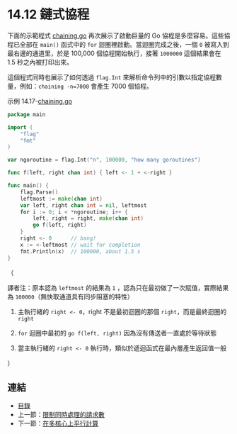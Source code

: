 # 14.12 鏈式協程

下面的示範程式 [chaining.go](examples/chapter_14/chaining.go) 再次展示了啟動巨量的 Go 協程是多麼容易。這些協程已全部在 `main()` 函式中的 `for` 迴圈裡啟動。當迴圈完成之後，一個 `0` 被寫入到最右邊的通道里，於是 100,000 個協程開始執行，接著 `1000000` 這個結果會在 1.5 秒之內被打印出來。


這個程式同時也展示了如何透過 `flag.Int` 來解析命令列中的引數以指定協程數量，例如：`chaining -n=7000` 會產生 7000 個協程。


示例 14.17-[chaining.go](examples/chapter_14/chaining.go)
```go
package main

import (
	"flag"
	"fmt"
)

var ngoroutine = flag.Int("n", 100000, "how many goroutines")

func f(left, right chan int) { left <- 1 + <-right }

func main() {
	flag.Parse()
	leftmost := make(chan int)
	var left, right chan int = nil, leftmost
	for i := 0; i < *ngoroutine; i++ {
		left, right = right, make(chan int)
		go f(left, right)
	}
	right <- 0      // bang!
	x := <-leftmost // wait for completion
	fmt.Println(x)  // 100000, about 1.5 s
}
```
（

譯者注：原本認為  `leftmost` 的結果為 `1` ，認為只在最初做了一次賦值，實際結果為 `100000`（無快取通道具有同步阻塞的特性）

1. 主執行緒的 `right <- 0`，right 不是最初迴圈的那個 `right`，而是最終迴圈的 `right`

2. `for` 迴圈中最初的 `go f(left, right)` 因為沒有傳送者一直處於等待狀態

3. 當主執行緒的 `right <- 0` 執行時，類似於遞迴函式在最內層產生返回值一般

）

## 連結

- [目錄](directory.md)
- 上一節：[限制同時處理的請求數](14.11.md)
- 下一節：[在多核心上平行計算](14.13.md)

